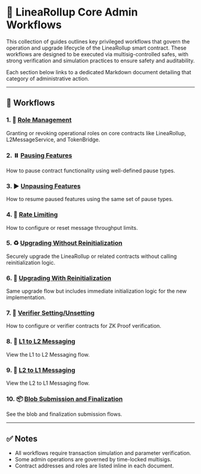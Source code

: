 # 📘 LineaRollup Core Admin Workflows

This collection of guides outlines key privileged workflows that govern the operation and upgrade lifecycle of the LineaRollup smart contract. These workflows are designed to be executed via multisig-controlled safes, with strong verification and simulation practices to ensure safety and auditability.

Each section below links to a dedicated Markdown document detailing that category of administrative action.

---

## 📑 Workflows

### 1. 🔐 [Role Management](./administration/roleManagement.md)
Granting or revoking operational roles on core contracts like LineaRollup, L2MessageService, and TokenBridge.

### 2. ⏸️ [Pausing Features](./administration/pausing.md)
How to pause contract functionality using well-defined pause types.

### 3. ▶️ [Unpausing Features](./administration/unpausing.md)
How to resume paused features using the same set of pause types.

### 4. 🧮 [Rate Limiting](./administration/rateLimiting.md)
How to configure or reset message throughput limits.

### 5. ♻️ [Upgrading Without Reinitialization](./administration/upgradeContract.md)
Securely upgrade the LineaRollup or related contracts without calling reinitialization logic.

### 6. 🔁 [Upgrading With Reinitialization](./administration/upgradeAndCallContract.md)
Same upgrade flow but includes immediate initialization logic for the new implementation.

### 7. 🧾 [Verifier Setting/Unsetting](./administration/verifierSettingUnsetting.md)
How to configure or verifier contracts for ZK Proof verification.

### 8. 🧾 [L1 to L2 Messaging](./messaging/canonicalL1ToL2Messaging.md)
View the L1 to L2 Messaging flow.

### 9. 🧾 [L2 to L1 Messaging](./messaging/canonicalL2ToL1Messaging.md)
View the L2 to L1 Messaging flow.

### 10. 📦 [Blob Submission and Finalization](./operations/blobSubmissionAndFinalization.md)
See the blob and finalization submission flows.

---

## ✅ Notes

- All workflows require transaction simulation and parameter verification.
- Some admin operations are governed by time-locked multisigs.
- Contract addresses and roles are listed inline in each document.